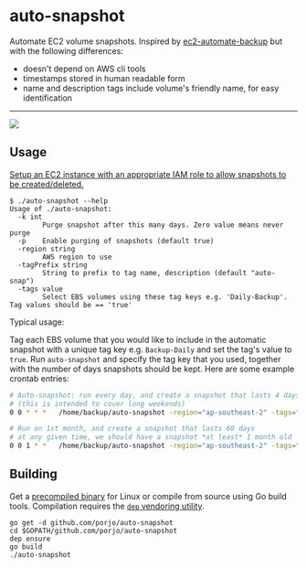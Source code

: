 # auto-snapshot

Automate EC2 volume snapshots. Inspired by [ec2-automate-backup](https://github.com/colinbjohnson/aws-missing-tools/tree/master/ec2-automate-backup) but with the following differences:

- doesn't depend on AWS cli tools
- timestamps stored in human readable form
- name and description tags include volume's friendly name, for easy identification

---

<img src="http://porjo.github.io/auto-snapshot/snapshots.png"></img>

## Usage

[Setup an EC2 instance with an appropriate IAM role to allow snapshots to be created/deleted.](http://docs.aws.amazon.com/AWSEC2/latest/UserGuide/iam-roles-for-amazon-ec2.html)

```
$ ./auto-snapshot --help
Usage of ./auto-snapshot:
  -k int
    	Purge snapshot after this many days. Zero value means never purge
  -p	Enable purging of snapshots (default true)
  -region string
    	AWS region to use
  -tagPrefix string
    	String to prefix to tag name, description (default "auto-snap")
  -tags value
    	Select EBS volumes using these tag keys e.g. 'Daily-Backup'. Tag values should be == 'true'
```

Typical usage:

Tag each EBS volume that you would like to include in the automatic snapshot with a unique tag key e.g. `Backup-Daily` and set the tag's value to `true`. Run `auto-snapshot` and specify the tag key that you used, together with the number of days snapshots should be kept. Here are some example crontab entries:

```bash
# Auto-snapshot: run every day, and create a snapshot that lasts 4 days
# (this is intended to cover long weekends)
0 0 * * * 	/home/backup/auto-snapshot -region="ap-southeast-2" -tags="Backup-Daily" -k=4

# Run on 1st month, and create a snapshot that lasts 60 days
# at any given time, we should have a snapshot *at least* 1 month old
0 0 1 * * 	/home/backup/auto-snapshot -region="ap-southeast-2" -tags="Backup-Monthly" -k=60

```

## Building

Get a [precompiled binary](https://github.com/porjo/auto-snapshot/releases) for Linux or compile from source using Go build tools. Compilation requires the [`dep` vendoring utility](https://github.com/golang/dep).

```
go get -d github.com/porjo/auto-snapshot
cd $GOPATH/github.com/porjo/auto-snapshot
dep ensure
go build
./auto-snapshot
```
